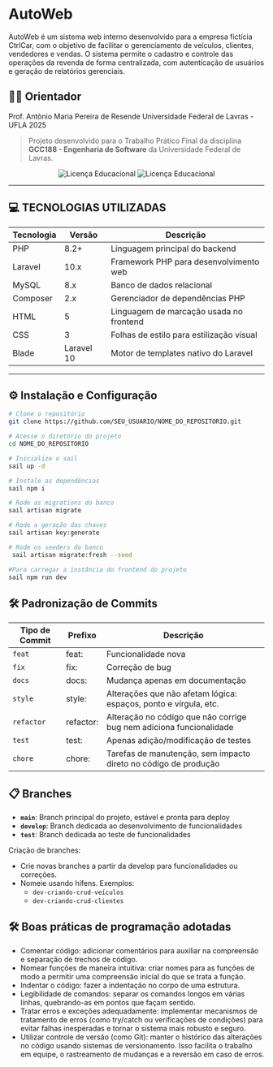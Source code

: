 # AutoWeb

AutoWeb é um sistema web interno desenvolvido para a empresa fictícia CtrlCar, com o objetivo de facilitar o gerenciamento de veículos, clientes, vendedores e vendas. O sistema permite o cadastro e controle das operações da revenda de forma centralizada, com autenticação de usuários e geração de relatórios gerenciais.

## 👨‍🏫 Orientador
Prof. Antônio Maria Pereira de Resende
Universidade Federal de Lavras - UFLA
2025

> Projeto desenvolvido para o Trabalho Prático Final da disciplina **GCC188 - Engenharia de Software** da Universidade Federal de Lavras.

<div align="center">
    <img src="https://img.shields.io/badge/Laravel-10-red" alt="Licença Educacional">
    <img src="https://img.shields.io/badge/Licença-Educacional-green" alt="Licença Educacional">
</div>

---

## 💻 TECNOLOGIAS UTILIZADAS

| Tecnologia       | Versão     | Descrição                           |
|------------------|------------|--------------------------------------|
| PHP              | 8.2+       | Linguagem principal do backend       |
| Laravel          | 10.x       | Framework PHP para desenvolvimento web |
| MySQL            | 8.x        | Banco de dados relacional            |
| Composer         | 2.x        | Gerenciador de dependências PHP      |
| HTML             | 5          | Linguagem de marcação usada no frontend      |
| CSS              | 3          | Folhas de estilo para estilização visual     |
| Blade            | Laravel 10 | Motor de templates nativo do Laravel         |

---

## ⚙️ Instalação e Configuração

```bash
# Clone o repositório
git clone https://github.com/SEU_USUARIO/NOME_DO_REPOSITORIO.git

# Acesse o diretório do projeto
cd NOME_DO_REPOSITORIO

# Inicialize o sail
sail up -d

# Instale as dependências
sail npm i

# Rode as migrations do banco
sail artisan migrate

# Rode a geração das chaves
sail artisan key:generate

# Rode os seeders do banco
 sail artisan migrate:fresh --seed

#Para carregar a instância do frontend do projeto
sail npm run dev


```
## 🛠️ Padronização de Commits

| Tipo de Commit | Prefixo                  | Descrição                                                                                                   |
| -----------    | ------------------------ | ----------------------------------------------------------------------------------------------------------- |
| `feat`         | feat:                    | Funcionalidade nova                                                                                         | 
| `fix`          | fix:                     | Correção de bug                                                                                             | 
| `docs`         | docs:                    | Mudança apenas em documentação                                                                              | 
| `style`        | style:                   | Alterações que não afetam lógica: espaços, ponto e vírgula, etc.                                            | 
| `refactor`     | refactor:                | Alteração no código que não corrige bug nem adiciona funcionalidade                                         |  
| `test`         | test:                    | Apenas adição/modificação de testes                                                                         |  
| `chore`        | chore:                   | Tarefas de manutenção, sem impacto direto no código de produção                                             | 

## 📋 Branches
- **`main`**: Branch principal do projeto, estável e pronta para deploy
- **`develop`**: Branch dedicada ao desenvolvimento de funcionalidades  
- **`test`**: Branch dedicada ao teste de funcionalidades

Criação de branches:
- Crie novas branches a partir da develop para funcionalidades ou correções.
- Nomeie usando hífens. Exemplos:
  - `dev-criando-crud-veículos`  
  - `dev-criando-crud-clientes`
 
## 🛠️ Boas práticas de programação adotadas
- Comentar código: adicionar comentários para auxiliar na compreensão e separação de trechos de código.
- Nomear funções de maneira intuitiva: criar nomes para as funções de modo a permitir uma compreensão inicial do que se trata a função.
- Indentar o código: fazer a indentação no corpo de uma estrutura.
- Legibilidade de comandos: separar os comandos longos em várias linhas, quebrando-as em pontos que façam sentido.
- Tratar erros e exceções adequadamente: implementar mecanismos de tratamento de erros (como try/catch ou verificações de condições) para evitar falhas inesperadas e tornar o sistema mais robusto e seguro.
- Utilizar controle de versão (como Git): manter o histórico das alterações no código usando sistemas de versionamento. Isso facilita o trabalho em equipe, o rastreamento de mudanças e a reversão em caso de erros.
